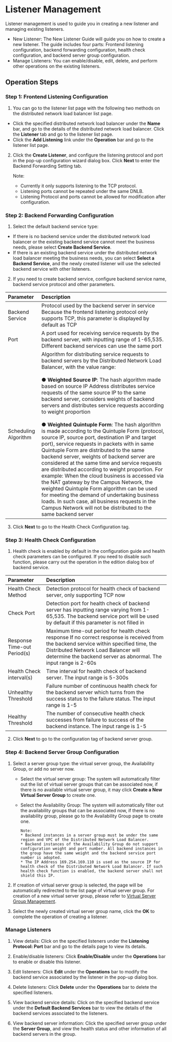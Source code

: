 # Listener Management
Listener management is used to guide you in creating a new listener and managing existing listeners.

 -  New Listener: The New Listener Guide will guide you on how to create a new listener. The guide includes four parts: Frontend listening configuration, backend forwarding configuration, health check configuration, and backend server group configuration.
 -  Manage Listeners: You can enable/disable, edit, delete, and perform other operations on the existing listeners.

## Operation Steps

### Step 1: Frontend Listening Configuration

 1. You can go to the listener list page with the following two methods on the distributed network load balancer list page.
 
   - Click the specified distributed network load balancer under the **Name** bar, and go to the details of the distributed network load balancer. Click the **Listener** tab and go to the listener list page.
   - Click the **Add Listening** link under the **Operation** bar and go to the listener list page.

 2. Click the **Create Listener**, and configure the listening protocol and port in the pop-up configuration wizard dialog box. Click **Next** to enter the Backend Forwarding Setting tab.
 
     Note:
     * Currently it only supports listening to the TCP protocol.
     * Listening ports cannot be repeated under the same DNLB.
     * Listening Protocol and ports cannot be allowed for modification after configuration.

### Step 2: Backend Forwarding Configuration
 
 1. Select the default backend service type:
 
   - If there is no backend service under the distributed network load balancer or the existing backend service cannot meet the business needs, please select **Create Backend Service**.
   - If there is an existing backend service under the distributed network load balancer meeting the business needs, you can select **Select a Backend Service**, and the newly created listener will use the selected backend service with other listeners.

 2. If you need to create backend service, configure backend service name, backend service protocol and other parameters.
 
| Parameter	| Description	| 
| :- | :- |
|Backend Service	|Protocol used by the backend server in service Because the frontend listening protocol only supports TCP, this parameter is displayed by default as TCP|
|Port	|A port used for receiving service requests by the backend server, with inputting range of 1-65,535. Different backend services can use the same port|
|Scheduling Algorithm|Algorithm for distributing service requests to backend servers by the Distributed Network Load Balancer, with the value range:<br><br>● **Weighted Source IP**: The hash algorithm made based on source IP Address distributes service requests of the same source IP to the same backend server, considers weights of backend servers and distributes service requests according to weight proportion<br><br>● **Weighted Quintuple Form**: The hash algorithm is made according to the Quintuple Form (protocol, source IP, source port, destination IP and target port), service requests in packets with in same Quintuple Form are distributed to the same backend server, weights of backend server are considered at the same time and service requests are distributed according to weight proportion. For example: When the cloud business is accessed via the NAT gateway by the Campus Network, the weighted Quintuple Form algorithm can be used for meeting the demand of undertaking business loads. In such case, all business requests in the Campus Network will not be distributed to the same backend server|

3. Click **Next** to go to the Health Check Configuration tag.

### Step 3: Health Check Configuration

1. Health check is enabled by default in the configuration guide and health check parameters can be configured. If you need to disable such function, please carry out the operation in the edition dialog box of backend service.
 
| Parameter	| Description	| 
| :- | :- |
|Health Check Method|Detection protocol for health check of backend server, only supporting TCP now|
|Check Port|Detection port for health check of backend server has inputting range varying from 1-65,535. The backend service port will be used by default if this parameter is not filled in|
|Response Time-out Period(s)|Maximum time-out period for health check response If no correct response is received from the backend service within specified time, the Distributed Network Load Balancer will determine the backend server as abnormal. The input range is 2-60s|
|Health Check interval(s)|Time interval for health check of backend server. The input range is 5-300s|
|Unhealthy Threshold|Failure number of continuous health check for the backend server which turns from the success status to the failure status. The input range is 1-5|
|Healthy Threshold|The number of consecutive health check successes from failure to success of the backend instance. The input range is 1-5|

2. Click **Next** to go to the configuration tag of backend server group.
 
### Step 4: Backend Server Group Configuration
1. Select a server group type: the virtual server group, the Availability Group, or add no server now.

   - Select the virtual server group: The system will automatically filter out the list of virtual server groups that can be associated now, if there is no available virtual server group, it may click **Create a New Virtual Server Group** to create one.
   - Select the Availability Group: The system will automatically filter out the availability groups that can be associated now, if there is no availability group, please go to the Availability Group page to create one.
   
         Note:
         * Backend instances in a server group must be under the same region and VPC of the Distributed Network Load Balancer.
         * Backend instances of the Availability Group do not support configuration weight and port number. All backend instances in the group have the same weight and the backend service port number is adopted.
         * The IP Address 169.254.169.110 is used as the source IP for health check of the Distributed Network Load Balancer. If such health check function is enabled, the backend server shall not shield this IP.

2. If creation of virtual server group is selected, the page will be automatically redirected to the list page of virtual server group. For creation of a new virtual server group, please refer to [Virtual Server Group Management](../Operation-Guide/TargetGroup-Management.md).

3. Select the newly created virtual server group name, click the **OK** to complete the operation of creating a listener.

### Manage Listeners

 1. View details: Click on the specified listeners under the **Listening Protocol: Port** bar and go to the details page to view its details.

 2. Enable/disable listeners: Click **Enable/Disable** under the **Operations** bar to enable or disable this listener.
 
 3. Edit listeners: Click **Edit** under the **Operations** bar to modify the backend service associated by the listener in the pop-up dialog box.
  
 4. Delete listeners: Click **Delete** under the **Operations** bar to delete the specified listeners.
 
 5. View backend service details: Click on the specified backend service under the **Default Backend Services** bar to view the details of the backend services associated to the listeners.
 
 6. View backend server information: Click the specified server group under the **Server Group**, and view the health status and other information of all backend servers in the group.
